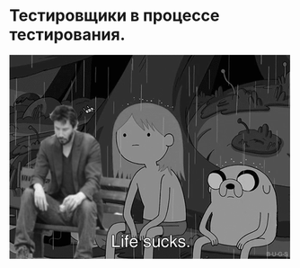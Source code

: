 # Тестировщики в процессе тестирования.

![Тестировщики в процессе тестирования.](../images/2645738.gif)